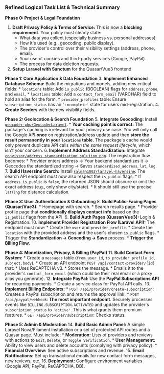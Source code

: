 ### Refined Logical Task List & Technical Summary

**Phase 0: Project & Legal Foundation**
1.  **Draft Privacy Policy & Terms of Service:** This is now a **blocking requirement**. Your policy must clearly state:
    *   What data you collect (especially business vs. personal addresses).
    *   How it's used (e.g., geocoding, public display).
    *   The provider's control over their visibility settings (address, phone, email).
    *   Your use of cookies and third-party services (Google, PayPal).
    *   The process for data deletion requests.
2.  **Setup Laravel with Sanctum** for the Quasar/Vue3 frontend.

**Phase 1: Core Application & Data Foundation**
3.  **Implement Enhanced Database Schema:** Build the migrations and models, adding new critical fields:
    *   `locations` table: Add `is_public` (BOOLEAN) flags for `address`, `phone`, and `email`.
    *   `locations` table: Add a `contact_form_email` (VARCHAR) field to hold an alias for the form.
    *   `provider_profiles` table: Ensure `subscription_status` has an `'incomplete'` state for users mid-registration.
4.  **Create Seeders** with the new visibility fields.

**Phase 2: Geolocation & Search Foundation**
5.  **Integrate Geocoding:** Install [`geocoder-php/GeocoderLaravel`](https://github.com/geocoder-php/GeocoderLaravel).
    *   **Your caching point is correct:** The package's caching is irrelevant for your primary use case. You will only call the Google API **once** on registration/address update and then **store the result permanently in your `locations` table.** The package's cache would only prevent duplicate API calls *within the same request lifecycle*, which isn't your concern.
6.  **Implement Address Standardization:** Integrate [`convissor/address_standardization_solution_php`](https://github.com/convissor/address_standardization_solution_php). The registration flow becomes:
    *   Provider enters address -> Your backend standardizes it -> Geocodes the standardized string -> Saves `standardized_address`, `lat`, `lng`.
7.  **Build Haversine Search:** Install [`salman1802/laravel-haversine`](https://github.com/salman1802/laravel-haversine). The search API endpoint must now also respect the `is_public` flags:
    *   If `address_is_public` is `false`, the returned JSON should obscure or omit the exact address (e.g., only show city/state).
    *   It should still use the precise `lat`/`lng` for distance calculation.

**Phase 3: User Authentication & Onboarding**
8.  **Build Public-Facing Pages (Quasar/Vue3):**
    *   Homepage with search.
    *   Search results page.
    *   Provider profile page that **conditionally displays contact info** based on the `is_public` flags from the API.
9.  **Build Auth Pages (Quasar/Vue3):** Login & Registration.
10. **Implement Provider Registration Flow (Laravel API):** The endpoint must now:
    *   Create the `user` and `provider_profile`.
    *   Create the `location` with the provided address and the user's chosen `is_public` flags.
    *   Trigger the **Standardization -> Geocoding -> Save** process.
    *   **Trigger the Billing Flow.**

**Phase 4: Monetization, Privacy, & Billing (PayPal)**
11. **Build Contact Form System:**
    *   Create a `messages` table (`from_user_id`, `to_provider_profile_id`, `subject`, `body`).
    *   Create an API endpoint `POST /api/contact-provider/{id}` that:
        *   Uses ReCAPTCHA v3.
        *   Stores the message.
        *   Emails it to the provider's `contact_form_email` (which could be their real email or a proxy alias you generate).
12. **Integrate PayPal:** Use the **PayPal Subscriptions API** for recurring payments.
    *   Create a service class for PayPal API calls.
13. **Implement Billing Endpoints:**
    *   `POST /api/provider/create-subscription`: Creates a PayPal subscription and returns the approval link.
    *   `POST /api/paypal/webhook`: **The most important endpoint.** Securely processes events like `BILLING.SUBSCRIPTION.ACTIVATED` and updates the provider's `subscription_status` to `'active'`. This is what grants them premium features.
    *   `GET /api/provider/subscription`: Checks status.

**Phase 5: Admin & Moderation**
14. **Build Basic Admin Panel:** A simple Laravel Nova/Filament installation or a set of protected API routes and a Quasar page. Must include:
    *   **Moderation:** Lists of providers and reviews with actions to `Edit`, `Delete`, or `Toggle Verification`.
    *   **User Management:** Ability to view users and delete accounts (complying with privacy policy).
    *   **Financial Overview:** See active subscriptions and revenue.
15. **Email Notifications:** Set up transactional emails for new contact form messages, new reviews, etc.
16. **Deployment:** Configure environment variables (Google API, PayPal, ReCAPTCHA, DB).

